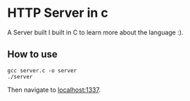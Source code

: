 # HTTP Server in c 

A Server built I built in C to learn more about the language :).

## How to use

```
gcc server.c -o server
./server
```

Then navigate to [localhost:1337](http://localhost:1337).

